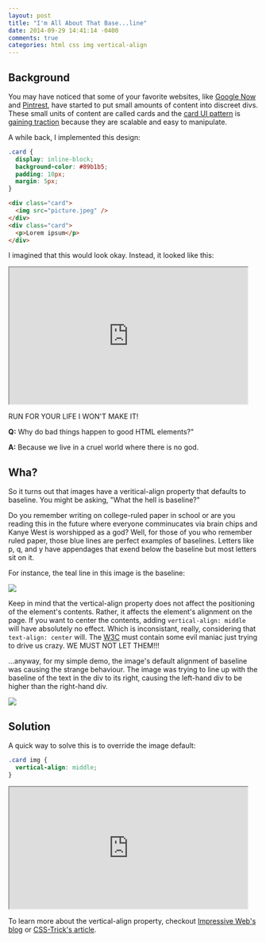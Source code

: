 ```yaml
---
layout: post
title: "I'm All About That Base...line"
date: 2014-09-29 14:41:14 -0400
comments: true
categories: html css img vertical-align
---
```


## Background

You may have noticed that some of your favorite websites, like [Google Now](http://www.google.com/landing/now/#whatisit) and [Pintrest](http://www.pinterest.com/ruth77rn/ui-patterns-cards/), have started to put small amounts of content into discreet divs. These small units of content are called cards and the [card UI pattern](http://blog.intercom.io/why-cards-are-the-future-of-the-web/) is [gaining traction](http://blogs.telerik.com/telerikmarketing/posts/14-04-15/is-cards-ui-the-future-of-mobile) because they are scalable and easy to manipulate.

A while back, I implemented this design:

```css
.card {
  display: inline-block;
  background-color: #89b1b5;
  padding: 10px;
  margin: 5px;
}
```

```html
<div class="card">
  <img src="picture.jpeg" />
</div>
<div class="card">
  <p>Lorem ipsum</p>
</div>
```
I imagined that this would look okay. Instead, it looked like this:

<iframe  width="480" height="275" src="http://kthffmn.github.io/baseline-examples/default"></iframe>

RUN FOR YOUR LIFE I WON'T MAKE IT!

**Q:** Why do bad things happen to good HTML elements?"

**A:** Because we live in a cruel world where there is no god.

## Wha?

So it turns out that images have a veritical-align property that defaults to baseline. You might be asking, "What the hell is baseline?" 

Do you remember writing on college-ruled paper in school or are you reading this in the future where everyone comminucates via brain chips and Kanye West is worshipped as a god? Well, for those of you who remember ruled paper, those blue lines are perfect examples of baselines. Letters like p, q, and y have appendages that exend below the baseline but most letters sit on it. 

For instance, the teal line in this image is the baseline:

<img src="http://kthffmn.github.io/baseline-examples/baseline.png">

Keep in mind that the vertical-align property does not affect the positioning of the element's contents. Rather, it affects the element's alignment on the page. If you want to center the contents, adding `vertical-align: middle` will have absolutely no effect. Which is inconsistant, really, considering that `text-align: center` will. The [W3C](http://www.w3.org/) must contain some evil maniac just trying to drive us crazy. WE MUST NOT LET THEM!!!

...anyway, for my simple demo, the image's default alignment of baseline was causing the strange behaviour. The image was trying to line up with the baseline of the text in the div to its right, causing the left-hand div to be higher than the right-hand div.

<img src="http://kthffmn.github.io/baseline-examples/explicit-baseline.png">

## Solution

A quick way to solve this is to override the image default:

```css
.card img {
  vertical-align: middle;
}
```

<iframe width="480" height="245" src="http://kthffmn.github.io/baseline-examples/custom"></iframe>

To learn more about the vertical-align property, checkout [Impressive Web's blog](http://www.impressivewebs.com/css-vertical-align/) or [CSS-Trick's article](http://css-tricks.com/almanac/properties/v/vertical-align/).
